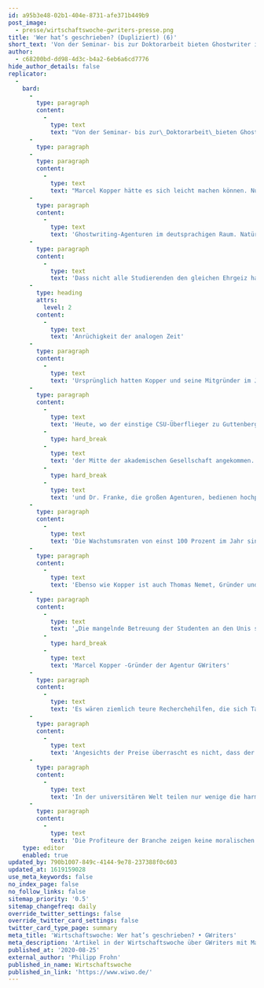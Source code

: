 ```yaml
---
id: a95b3e48-02b1-404e-8731-afe371b449b9
post_image:
  - presse/wirtschaftswoche-gwriters-presse.png
title: 'Wer hat’s geschrieben? (Dupliziert) (6)'
short_text: 'Von der Seminar- bis zur Doktorarbeit bieten Ghostwriter ihre Dienste für fast jede akademische Schrift an. Ihre Kunden erhoffen sich davon bessere Karrierechancen. Als Gründer und Vorstandsmitglied von GWriters führt Kopper ein Unternehmen, das sich auf akademisches Ghostwriting spezialisiert hat. Essays, Bachelorarbeiten, sogar Dissertationen: So ziemlich alles, was Studierende im Laufe ihres Studiums aus ihrer eigenen Geisteskraft zu schöpfen haben, bietet GWriters als Service an und ist damit eine der größten Ghostwriting-Agenturen im deutschsprachigen Raum.'
author:
  - c68200bd-dd98-4d3c-b4a2-6eb6a6cd7776
hide_author_details: false
replicator:
  -
    bard:
      -
        type: paragraph
        content:
          -
            type: text
            text: "Von der Seminar- bis zur\_Doktorarbeit\_bieten Ghostwriter ihre Dienste für fast jede akademische Schrift an. Ihre Kunden erhoffen sich davon bessere Karrierechancen – und ignorieren das rechtliche Risiko."
      -
        type: paragraph
      -
        type: paragraph
        content:
          -
            type: text
            text: "Marcel Kopper hätte es sich leicht machen können. Nur wenige Prüfungen und die\_Masterarbeit\_trennen ihn noch von seinem Universitätsabschluss. Als Gründer und Vorstandsmitglied von GWriters führt Kopper nebenbei ein Unternehmen, das sich auf akademisches\_Ghostwriting\_spezialisiert hat.\_Essays,\_Bachelorarbeiten, sogar Dissertationen: So ziemlich alles, was Studierende im Laufe ihres Studiums aus ihrer eigenen Geisteskraft zu schöpfen haben, bietet GWriters als Service an und ist damit eine der größten"
      -
        type: paragraph
        content:
          -
            type: text
            text: 'Ghostwriting-Agenturen im deutsprachigen Raum. Natürlich hätte sich da auch für eine Masterarbeit im Fach Management ein kompetenter Mitarbeiter gefunden. Sein eigener Kunde aber wollte Kopper nicht werden. „Wegen des Egos“, sagt er.'
      -
        type: paragraph
        content:
          -
            type: text
            text: 'Dass nicht alle Studierenden den gleichen Ehrgeiz haben, kann Kopper schon an seinen eigenen Geschäftszahlen erkennen. Jährlich beanspruchen bis zu 2000 von ihnen Leistungen von GWriters. Dessen Umsatz, sagt Kopper, liege zwischen einer und zwei Millionen Euro. Allgemeinere Erhebungen über das Ausmaß von akademischem Ghostwriting gibt es nicht. Die Fair-use-Studie der Universität Bielefeld aus dem Jahr 2013 aber gibt zumindest einen Anhaltspunkt, wie viele Studierende sich mit fremden Federn schmücken – ob nun käuflich oder durch die Hilfe zuvorkommender Kommilitonen: 18 Prozent der Studierenden haben mindestens einmal während des Studiums plagiiert. Das entspräche heute über einer halben Million Studierender – und die Dunkelziffer dürfte um einiges höher sein.'
      -
        type: heading
        attrs:
          level: 2
        content:
          -
            type: text
            text: 'Anrüchigkeit der analogen Zeit'
      -
        type: paragraph
        content:
          -
            type: text
            text: 'Ursprünglich hatten Kopper und seine Mitgründer im Jahr 2011 nur einen Neben- verdienst gesucht, um sich das Studium zu finanzieren. Sie verdingten sich als Ghostwriter ihrer Kommilitonen, schnell lief das Geschäft so gut, dass sie selbst Freiberufler beschäftigten und sich auf die Koordination konzentrierten. Denn das Geschäftsmodell, so erklärt Kopper selbst sich heute das schnelle Wachstum der ersten Monate, passte perfekt in seine Zeit. Während die Karrieren von Politikern wie Karl Theodor zu Guttenberg (CSU) und Annette Schavan (CDU) an Plagiaten in ihren Dissertationen zerbrachen, begannen sich Tausende deutsche Studenten und Absolventen um die eigenen akademischen Würden zu sorgen: Wenn bei ihnen mal jemand so genau hinschauen würde, wäre es wohl schnell vorbei mit dem schönen Kürzel am Klingelschild.'
      -
        type: paragraph
        content:
          -
            type: text
            text: 'Heute, wo der einstige CSU-Überflieger zu Guttenberg sich im zweiten Anlauf den akademischen Grad gesichert hat, sieht sich Kopper längst in'
          -
            type: hard_break
          -
            type: text
            text: 'der Mitte der akademischen Gesellschaft angekommen. „Wir sind Dienstleister – keine Schmuddelecke“, so lautet das Credo von GWriters. Das manifestiert sich auch im Firmensitz, den GWriters zunächst auf der Düsseldorfer Königsallee bezog, um später ins schweizerische Zug überzusiedeln. Von der Anrüchigkeit der analogen Zeit, in der schreibfaule Studierende ihre Auftragnehmer in entlegenen Ecken treffen mussten, wie Drogensüchtige ihre Dealer, ist nicht mehr viel übrig geblieben. GWriters, Acad Write'
          -
            type: hard_break
          -
            type: text
            text: 'und Dr. Franke, die großen Agenturen, bedienen hochprofessionell den Schummeldrang der Studierenden.'
      -
        type: paragraph
        content:
          -
            type: text
            text: 'Die Wachstumsraten von einst 100 Prozent im Jahr sind zwar vorbei, doch der stete Fluss an Skandalen und Skandälchen nährt das Geschäft. Mal ist es die Familienministerin Franziska Giffey (SPD), deren Doktorarbeit einer Prüfung unterzogen und dann als gerade noch tolerabel eingestuft wird. Dann die Darmstädter Soziologieprofessorin Cornelia Koppetsch, ein echter Star ihrer Zunft, bis sich ihr populärwissenschaftliches Hauptwerk „Die Gesellschaft des Zorns“ als Plagiat entpuppt. Bei rund fünf Prozent liegen die jährlichen Wachstumsraten heute. Ganz generell profitieren Ghostwriter und Agenturen dabei von der anhaltenden Akademisierungswelle. Und operieren trotz aller Distinguiertheit ihres Auftretens dennoch am Rande der Legalität. „Die Agenturen machen sich nicht strafbar“, sagt Christian Birnbaum, Anwalt für Hochschulrecht. „Die Studenten begehen mit der Inanspruchnahme eines Ghostwriters einen schweren Täuschungsversuch.“ Im schlimmsten Fall droht der Rauswurf aus der Uni.'
      -
        type: paragraph
        content:
          -
            type: text
            text: 'Ebenso wie Kopper ist auch Thomas Nemet, Gründer und CEO des Konkurrenten Acad Write mit Sitz in Zürich, darauf bedacht, wenig Angriffsfläche zu bieten. Keine Ghostwriting-Agentur rühmt sich damit, abgabefertige Abschlussarbeiten anzubieten. Nemet spricht stattdessen von „Hilfestellungen“ und fügt hinzu: „Wir weisen unsere Kunden darauf hin, dass sie die Arbeiten nicht 1:1 abgeben, sondern lediglich für die weitere private Recherche nutzen dürfen.“'
      -
        type: paragraph
        content:
          -
            type: text
            text: '„Die mangelnde Betreuung der Studenten an den Unis spielt uns in die Hände“'
          -
            type: hard_break
          -
            type: text
            text: 'Marcel Kopper -Gründer der Agentur GWriters'
      -
        type: paragraph
        content:
          -
            type: text
            text: 'Es wären ziemlich teure Recherchehilfen, die sich Tausende deutsche Studierende da angeblich leisten: Laut Preiskalkulator von Acad Write kostet eine 50-seitige Literaturrecherche mindestens 4400 Euro.'
      -
        type: paragraph
        content:
          -
            type: text
            text: 'Angesichts der Preise überrascht es nicht, dass der Kundenstamm von Acad-Write eher aus besser betuchten Haushalten stammt. Sowohl von Acad Write als auch von GWriters heißt es: Nur etwa die Hälfte der Kunden seien Vollzeitstudierende. Ein Großteil der Auftraggeber befände sich bereits im Job und wolle mit einem akademischen Abschluss die Aufstiegschancen erhöhen. „Wenn Unternehmensnamen fallen, dann sind es eher größere“, sagt Kopper, ohne ins Detail zu gehen. Eine Suche in einschlägigen Facebook- Gruppen bestätigt: Mitarbeiter des Skandalkonzerns Wirecard oder von Bosch Thermotechnik suchen dort nach Ghostwritern. „Je anspruchsvoller der Job, desto mehr finanzielle Freiheiten haben die Kunden – aber gleichzeitig fehlt ihnen Zeit“, so Kopper. „Und wenn man beides zusammenzählt, dann landen sie bei uns.“'
      -
        type: paragraph
        content:
          -
            type: text
            text: 'In der universitären Welt teilen nur wenige die harmlose Selbsteinschätzung der Ghostwriter. Der Boom erkaufter Bildung sei ein riesiges Problem für die Integrität der Hochschulen, sagt etwa Debora Wulff-Weber. Sie ist Professorin für Informatik an der Hochschule für Wirtschaft und Technik Berlin und kämpft seit Jahren gegen Plagiarismus im akademischen Umfeld. Plagiatssoftware, die wissenschaftlich unsaubere Arbeit enttarnen will, kratze nur an der Oberfläche des Problems – zumal sie gegen professionelles Ghostwriting machtlos sei. „Wir müssen an den Hochschulen gute wissenschaftliche Arbeit kultivieren“, sagt Weber-Wulff. Schließlich sei es erst die selbstständige Auseinandersetzung mit der Materie, die zu kritischem Denken befähige – und damit die Kompetenzen schule, die für die berufliche Zukunft entscheidend sind.'
      -
        type: paragraph
        content:
          -
            type: text
            text: 'Die Profiteure der Branche zeigen keine moralischen Skrupel. Im Gegenteil: Sie gerieren sich sogar als Retter einer vom System unterdrückten Studierendenschaft. „Das größere Problem ist, dass der wissenschaftliche Betrieb vollkommen industrialisiert ist“, sagt Acad-Write-CEO Nemet. Mit der Umstellung auf die Bachelor- und Masterabschlüsse seien Belastungen für Studierende stark gestiegen, die Betreuungssituation an den Unis sei schlecht. „Die mangelnde Betreuung der Studenten an den Unis spielt uns in die Hände“, sagt auch Marcel Kopper von GWriters. Er zumindest dürfte tatsächlich auch ohne professionelle Hilfe problemlos ins akademische Ziel kommen: Schon sein Bachelorstudium hat Kopper statt in sechs Semestern in zweien absolviert – neben der Unternehmensgründung.'
    type: editor
    enabled: true
updated_by: 790b1007-849c-4144-9e78-237388f0c603
updated_at: 1619159028
use_meta_keywords: false
no_index_page: false
no_follow_links: false
sitemap_priority: '0.5'
sitemap_changefreq: daily
override_twitter_settings: false
override_twitter_card_settings: false
twitter_card_type_page: summary
meta_title: 'Wirtschaftswoche: Wer hat’s geschrieben? • GWriters'
meta_description: 'Artikel in der Wirtschaftswoche über GWriters mit Marcel Kopper im Interview. Erfahren Sie mehr über uns & profitieren Sie von unserem Ghostwriter Service.'
published_at: '2020-08-25'
external_author: 'Philipp Frohn'
published_in_name: Wirtschaftswoche
published_in_link: 'https://www.wiwo.de/'
---
```

